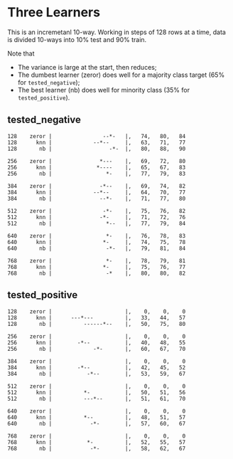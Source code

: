
# Three Learners

This is an incremetanl 10-way. Working in steps of 128 rows at a
time, data is divided 10-ways into 10% test and 90% train.

Note that

- The variance is large at the start, then reduces;
- The dumbest learner (zeror) does well for a majority class target
  (65% for `tested_negative`);
- The best learner (nb) does well for minority class
  (35% for `tested_positive`).

## tested\_negative

```
128    zeror |                --*-   |,   74,   80,   84
128      knn |             --*--     |,   63,   71,   77
128       nb |                  -*-  |,   80,   88,   90

256    zeror |               *---    |,   69,   72,   80
256      knn |              *----    |,   65,   67,   83
256       nb |                 *-    |,   77,   79,   83

384    zeror |               -*--    |,   69,   74,   82
384      knn |             --*--     |,   64,   70,   77
384       nb |               --*-    |,   71,   77,   80

512    zeror |                -*-    |,   75,   76,   82
512      knn |               -*-     |,   71,   72,   76
512       nb |                 *--   |,   77,   79,   84

640    zeror |                 *-    |,   76,   78,   83
640      knn |                *-     |,   74,   75,   78
640       nb |                 -*-   |,   79,   81,   84

768    zeror |                 *-    |,   78,   79,   81
768      knn |                *-     |,   75,   76,   77
768       nb |                 -*    |,   80,   80,   82
```

## tested\_positive

```
128    zeror |                       |,    0,    0,    0
128      knn |      ---*---          |,   33,   44,   57
128       nb |          ------*--    |,   50,   75,   80

256    zeror |                       |,    0,    0,    0
256      knn |        -*--           |,   40,   48,   55
256       nb |             -*-       |,   60,   67,   70

384    zeror |                       |,    0,    0,    0
384      knn |        -*--           |,   42,   45,   52
384       nb |           -*--        |,   53,   59,   67

512    zeror |                       |,    0,    0,    0
512      knn |          *-           |,   50,   51,   56
512       nb |          ---*--       |,   51,   61,   70

640    zeror |                       |,    0,    0,    0
640      knn |          *--          |,   48,   51,   57
640       nb |            -*-        |,   57,   60,   67

768    zeror |                       |,    0,    0,    0
768      knn |           *-          |,   52,   55,   57
768       nb |            -*-        |,   58,   62,   67
```
